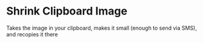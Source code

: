 # Shrink Clipboard Image

Takes the image in your clipboard, makes it small (enough to send via SMS), and recopies it there